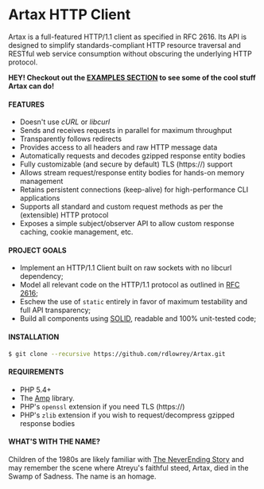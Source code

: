 # Artax HTTP Client

Artax is a full-featured HTTP/1.1 client as specified in RFC 2616.  Its API is designed to simplify
standards-compliant HTTP resource traversal and RESTful web service consumption without obscuring the
underlying HTTP protocol.

**HEY! Checkout out the [EXAMPLES SECTION](https://github.com/rdlowrey/Artax/tree/master/examples)
to see some of the cool stuff Artax can do!**

#### FEATURES

 - Doesn't use *cURL* or *libcurl*
 - Sends and receives requests in parallel for maximum throughput
 - Transparently follows redirects
 - Provides access to all headers and raw HTTP message data
 - Automatically requests and decodes gzipped response entity bodies
 - Fully customizable (and secure by default) TLS (https://) support
 - Allows stream request/response entity bodies for hands-on memory management
 - Retains persistent connections (keep-alive) for high-performance CLI applications
 - Supports all standard and custom request methods as per the (extensible) HTTP protocol
 - Exposes a simple subject/observer API to allow custom response caching, cookie management, etc.

#### PROJECT GOALS

* Implement an HTTP/1.1 Client built on raw sockets with no libcurl dependency;
* Model all relevant code on the HTTP/1.1 protocol as outlined in [RFC 2616][rfc2616];
* Eschew the use of `static` entirely in favor of maximum testability and full API transparency;
* Build all components using [SOLID][solid], readable and 100% unit-tested code;

#### INSTALLATION

```bash
$ git clone --recursive https://github.com/rdlowrey/Artax.git
```

#### REQUIREMENTS

* PHP 5.4+
* The [Amp][amp-github] library.
* PHP's `openssl` extension if you need TLS (https://)
* PHP's `zlib` extension if you wish to request/decompress gzipped response bodies

#### WHAT'S WITH THE NAME?

Children of the 1980s are likely familiar with [The NeverEnding Story][neverending] and may remember
the scene where Atreyu's faithful steed, Artax, died in the Swamp of Sadness. The name is an homage.

[rfc2616]: http://www.w3.org/Protocols/rfc2616/rfc2616.html
[amp-github]: https://github.com/rdlowrey/Amp
[solid]: http://en.wikipedia.org/wiki/SOLID_(object-oriented_design) "S.O.L.I.D."
[neverending]: http://www.imdb.com/title/tt0088323/ "The NeverEnding Story"
